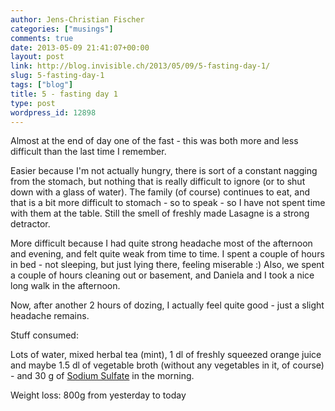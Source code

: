 ```yaml
---
author: Jens-Christian Fischer
categories: ["musings"]
comments: true
date: 2013-05-09 21:41:07+00:00
layout: post
link: http://blog.invisible.ch/2013/05/09/5-fasting-day-1/
slug: 5-fasting-day-1
tags: ["blog"]
title: 5 - fasting day 1
type: post
wordpress_id: 12898
---
```


Almost at the end of day one of the fast - this was both more and less difficult than the last time I remember.

Easier because I'm not actually hungry, there is sort of a constant nagging from the stomach, but nothing that is really difficult to ignore (or to shut down with a glass of water). The family (of course) continues to eat, and that is a bit more difficult to stomach - so to speak - so I have not spent time with them at the table. Still the smell of freshly made Lasagne is a strong detractor.

More difficult because I had quite strong headache most of the afternoon and evening, and felt quite weak from time to time. I spent a couple of hours in bed - not sleeping, but just lying there, feeling miserable :) Also, we spent a couple of hours cleaning out or basement, and Daniela and I took a nice long walk in the afternoon.

Now, after another 2 hours of dozing, I actually feel quite good - just a slight headache remains.

Stuff consumed:

Lots of water, mixed herbal tea (mint), 1 dl of freshly squeezed orange juice and maybe 1.5 dl of vegetable broth (without any vegetables in it, of course) - and 30 g of [Sodium Sulfate](http://en.wikipedia.org/wiki/Sodium_sulfate) in the morning.

Weight loss: 800g from yesterday to today
